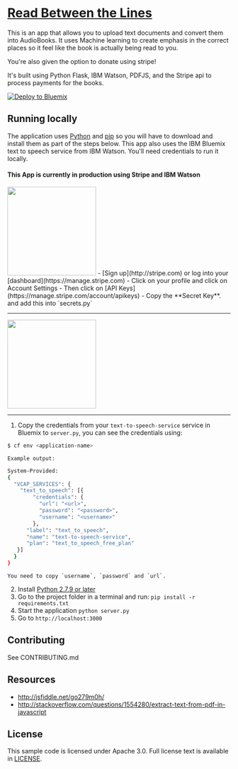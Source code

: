 # [Read Between the Lines](https://readbtl.mybluemix.net/)

This is an app that allows you to upload text documents and convert them into AudioBooks. It uses Machine learning to create emphasis in the correct places so it feel like the book is actually being read to you.

You're also given the option to donate using stripe!

It's built using Python Flask, IBM Watson, PDFJS, and the Stripe api to process payments for the books.

[![Deploy to Bluemix](https://bluemix.net/deploy/button.png)](https://bluemix.net/deploy?repository=https://github.com/DavidAwad/Read-Between-The-Lines)


## Running locally
  The application uses [Python](https://www.python.org) and [pip](https://pip.pypa.io/en/latest/installing.html) so you will have to download and install them as part of the steps below. This app also uses the IBM Bluemix text to speech service from IBM Watson. You'll need credentials to run it locally.


#### This App is currently in production using Stripe and IBM Watson

<img src="https://stripe.com/img/about/logos/logos/black@2x.png" width="200">
- [Sign up](http://stripe.com) or log into your [dashboard](https://manage.stripe.com)
- Click on your profile and click on Account Settings
- Then click on [API Keys](https://manage.stripe.com/account/apikeys)
- Copy the **Secret Key**. and add this into `secrets.py`
<hr>

<img src="http://cdgd.com/img/uploads/work/corporate/watson/cdetorres_hero_01.png" width="200">

<hr>

1. Copy the credentials from your `text-to-speech-service` service in Bluemix to `server.py`, you can see the credentials using:

  ```sh
  $ cf env <application-name>
  ```
    Example output:
  ```sh
  System-Provided:
  {
    "VCAP_SERVICES": {
      "text_to_speech": [{
          "credentials": {
            "url": "<url>",
            "password": "<password>",
            "username": "<username>"
          },
        "label": "text_to_speech",
        "name": "text-to-speech-service",
        "plan": "text_to_speech_free_plan"
     }]
    }
  }
  ```

    You need to copy `username`, `password` and `url`.

2. Install [Python 2.7.9 or later](https://www.python.org/downloads/)
3. Go to the project folder in a terminal and run:
  `pip install -r requirements.txt`
4. Start the application
  `python server.py`
5. Go to
  `http://localhost:3000`


## Contributing
  See CONTRIBUTING.md

## Resources
- http://jsfiddle.net/go279m0h/
- http://stackoverflow.com/questions/1554280/extract-text-from-pdf-in-javascript

## License

  This sample code is licensed under Apache 3.0. Full license text is available in [LICENSE](LICENSE).
